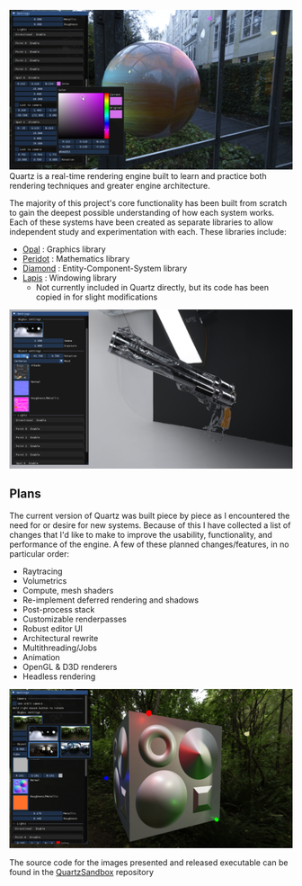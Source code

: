 ![](images/CoveredSphere.png)
Quartz is a real-time rendering engine built to learn and practice both rendering techniques and greater engine architecture.

The majority of this project's core functionality has been built from scratch to gain the deepest possible understanding of how each system works. Each of these systems have been created as separate libraries to allow independent study and experimentation with each. These libraries include:
- [Opal](https://github.com/ReidYeager/Opal) : Graphics library
- [Peridot](https://github.com/ReidYeager/Peridot) : Mathematics library
- [Diamond](https://github.com/ReidYeager/Diamond) : Entity-Component-System library
- [Lapis](https://github.com/ReidYeager/Lapis) : Windowing library
	- Not currently included in Quartz directly, but its code has been copied in for slight modifications

![](images/StudioCerberus.png)

## Plans
The current version of Quartz was built piece by piece as I encountered the need for or desire for new systems. Because of this I have collected a list of changes that I'd like to make to improve the usability, functionality, and performance of the engine.
A few of these planned changes/features, in no particular order:
- Raytracing
- Volumetrics
- Compute, mesh shaders
- Re-implement deferred rendering and shadows
- Post-process stack
- Customizable renderpasses
- Robust editor UI
- Architectural rewrite
- Multithreading/Jobs
- Animation
- OpenGL & D3D renderers
- Headless rendering


![](images/ForestCube.png)

The source code for the images presented and released executable can be found in the [QuartzSandbox](https://github.com/ReidYeager/QuartzSandbox) repository